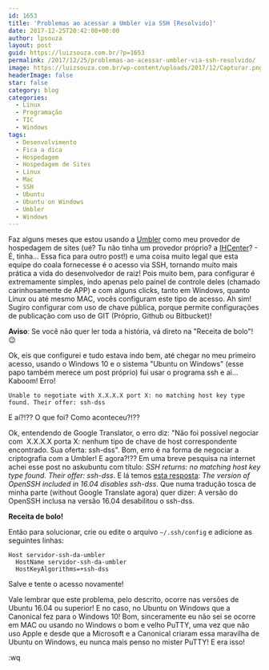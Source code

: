 ```yaml
---
id: 1653
title: 'Problemas ao acessar a Umbler via SSH [Resolvido]'
date: 2017-12-25T20:42:08+00:00
author: lpsouza
layout: post
guid: https://luizsouza.com.br/?p=1653
permalink: /2017/12/25/problemas-ao-acessar-umbler-via-ssh-resolvido/
image: https://luizsouza.com.br/wp-content/uploads/2017/12/Capturar.png
headerImage: false
star: false
category: blog
categories:
  - Linux
  - Programação
  - TIC
  - Windows
tags:
  - Desenvolvimento
  - Fica a dica
  - Hospedagem
  - Hospedagem de Sites
  - Linux
  - Mac
  - SSH
  - Ubuntu
  - Ubuntu on Windows
  - Umbler
  - Windows
---
```

Faz alguns meses que estou usando a [Umbler](https://app.umbler.com/u/0jrm3d6k) como meu provedor de hospedagem de sites (ué? Tu não tinha um provedor próprio? a [IHCenter](https://ihcenter.com.br/)? - É, tinha... Essa fica para outro post!) e uma coisa muito legal que esta equipe do coala fornecesse é o acesso via SSH, tornando muito mais prática a vida do desenvolvedor de raiz! Pois muito bem, para configurar é extremamente simples, indo apenas pelo painel de controle deles (chamado carinhosamente de APP) e com alguns clicks, tanto em Windows, quanto Linux ou até mesmo MAC, vocês configuram este tipo de acesso. Ah sim! Sugiro configurar com uso de chave pública, porque permite configurações de publicação com uso de GIT (Próprio, Github ou Bitbucket)!

**Aviso**: Se você não quer ler toda a história, vá direto na "Receita de bolo"! 😉

Ok, eis que configurei e tudo estava indo bem, até chegar no meu primeiro acesso, usando o Windows 10 e o sistema "Ubuntu on Windows" (esse papo também merece um post próprio) fui usar o programa ssh e aí... Kaboom! Erro!

`Unable to negotiate with X.X.X.X port X: no matching host key type found. Their offer: ssh-dss`

E aí?!?? O que foi? Como aconteceu?!??

Ok, entendendo de Google Translator, o erro diz: "Não foi possível negociar com  X.X.X.X porta X: nenhum tipo de chave de host correspondente encontrado. Sua oferta: ssh-dss". Bom, erro é na forma de negociar a criptografia com a Umbler! E agora?!?? Em uma breve pesquisa na internet achei esse post no askubuntu com título: _SSH returns: no matching host key type found. Their offer: ssh-dss_. E lá temos [esta resposta](https://askubuntu.com/a/836064): _The version of OpenSSH included in 16.04 disables ssh-dss_. Que numa tradução tosca de minha parte (without Google Translate agora) quer dizer: A versão do OpenSSH inclusa na versão 16.04 desabilitou o ssh-dss.

**Receita de bolo!**

Então para solucionar, crie ou edite o arquivo `~/.ssh/config` e adicione as seguintes linhas:

    Host servidor-ssh-da-umbler
      HostName servidor-ssh-da-umbler
      HostKeyAlgorithms=+ssh-dss

Salve e tente o acesso novamente!

Vale lembrar que este problema, pelo descrito, ocorre nas versões de Ubuntu 16.04 ou superior! E no caso, no Ubuntu on Windows que a Canonical fez para o Windows 10! Bom, sinceramente eu não sei se ocorre em MAC ou usando no Windows o bom e velho PuTTY, uma vez que não uso Apple e desde que a Microsoft e a Canonical criaram essa maravilha de Ubuntu on Windows, eu nunca mais penso no mister PuTTY! E era isso!

:wq
